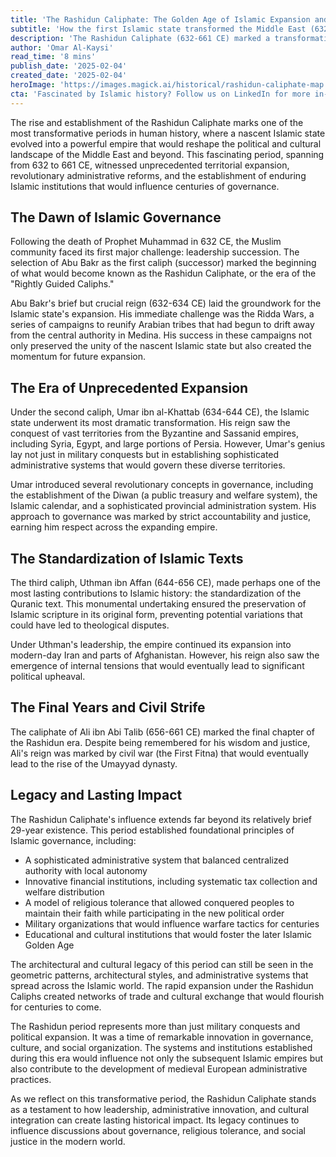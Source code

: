 ```yaml
---
title: 'The Rashidun Caliphate: The Golden Age of Islamic Expansion and Governance'
subtitle: 'How the first Islamic state transformed the Middle East (632-661 CE)'
description: 'The Rashidun Caliphate (632-661 CE) marked a transformative period in Islamic history, establishing sophisticated systems of governance and unprecedented territorial expansion. Under four successive caliphs, this era saw the development of revolutionary administrative reforms, standardization of Islamic texts, and the creation of enduring institutions that would influence centuries of Islamic civilization.'
author: 'Omar Al-Kaysi'
read_time: '8 mins'
publish_date: '2025-02-04'
created_date: '2025-02-04'
heroImage: 'https://images.magick.ai/historical/rashidun-caliphate-map.jpg'
cta: 'Fascinated by Islamic history? Follow us on LinkedIn for more in-depth historical analyses and insights into how ancient governance systems continue to influence our modern world.'
---
```


The rise and establishment of the Rashidun Caliphate marks one of the most transformative periods in human history, where a nascent Islamic state evolved into a powerful empire that would reshape the political and cultural landscape of the Middle East and beyond. This fascinating period, spanning from 632 to 661 CE, witnessed unprecedented territorial expansion, revolutionary administrative reforms, and the establishment of enduring Islamic institutions that would influence centuries of governance.

## The Dawn of Islamic Governance

Following the death of Prophet Muhammad in 632 CE, the Muslim community faced its first major challenge: leadership succession. The selection of Abu Bakr as the first caliph (successor) marked the beginning of what would become known as the Rashidun Caliphate, or the era of the "Rightly Guided Caliphs."

Abu Bakr's brief but crucial reign (632-634 CE) laid the groundwork for the Islamic state's expansion. His immediate challenge was the Ridda Wars, a series of campaigns to reunify Arabian tribes that had begun to drift away from the central authority in Medina. His success in these campaigns not only preserved the unity of the nascent Islamic state but also created the momentum for future expansion.

## The Era of Unprecedented Expansion

Under the second caliph, Umar ibn al-Khattab (634-644 CE), the Islamic state underwent its most dramatic transformation. His reign saw the conquest of vast territories from the Byzantine and Sassanid empires, including Syria, Egypt, and large portions of Persia. However, Umar's genius lay not just in military conquests but in establishing sophisticated administrative systems that would govern these diverse territories.

Umar introduced several revolutionary concepts in governance, including the establishment of the Diwan (a public treasury and welfare system), the Islamic calendar, and a sophisticated provincial administration system. His approach to governance was marked by strict accountability and justice, earning him respect across the expanding empire.

## The Standardization of Islamic Texts

The third caliph, Uthman ibn Affan (644-656 CE), made perhaps one of the most lasting contributions to Islamic history: the standardization of the Quranic text. This monumental undertaking ensured the preservation of Islamic scripture in its original form, preventing potential variations that could have led to theological disputes.

Under Uthman's leadership, the empire continued its expansion into modern-day Iran and parts of Afghanistan. However, his reign also saw the emergence of internal tensions that would eventually lead to significant political upheaval.

## The Final Years and Civil Strife

The caliphate of Ali ibn Abi Talib (656-661 CE) marked the final chapter of the Rashidun era. Despite being remembered for his wisdom and justice, Ali's reign was marked by civil war (the First Fitna) that would eventually lead to the rise of the Umayyad dynasty.

## Legacy and Lasting Impact

The Rashidun Caliphate's influence extends far beyond its relatively brief 29-year existence. This period established foundational principles of Islamic governance, including:

- A sophisticated administrative system that balanced centralized authority with local autonomy
- Innovative financial institutions, including systematic tax collection and welfare distribution
- A model of religious tolerance that allowed conquered peoples to maintain their faith while participating in the new political order
- Military organizations that would influence warfare tactics for centuries
- Educational and cultural institutions that would foster the later Islamic Golden Age

The architectural and cultural legacy of this period can still be seen in the geometric patterns, architectural styles, and administrative systems that spread across the Islamic world. The rapid expansion under the Rashidun Caliphs created networks of trade and cultural exchange that would flourish for centuries to come.

The Rashidun period represents more than just military conquests and political expansion. It was a time of remarkable innovation in governance, culture, and social organization. The systems and institutions established during this era would influence not only the subsequent Islamic empires but also contribute to the development of medieval European administrative practices.

As we reflect on this transformative period, the Rashidun Caliphate stands as a testament to how leadership, administrative innovation, and cultural integration can create lasting historical impact. Its legacy continues to influence discussions about governance, religious tolerance, and social justice in the modern world.
